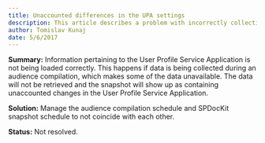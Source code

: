 ```yaml
---
title: Unaccounted differences in the UPA settings
description: This article describes a problem with incorrectly collecting User Profile Service Application data.
author: Tomislav Kunaj
date: 5/6/2017
---
```


__Summary:__ Information pertaining to the User Profile Service Application is not being loaded correctly. This happens if data is being collected during an audience compilation, which makes some of the data unavailable. The data will not be retrieved and the snapshot will show up as containing unaccounted changes in the User Profile Service Application.

__Solution:__ Manage the audience compilation schedule and SPDocKit snapshot schedule to not coincide with each other.

__Status:__ Not resolved.